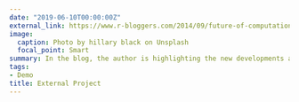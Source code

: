 ```yaml
---
date: "2019-06-10T00:00:00Z"
external_link: https://www.r-bloggers.com/2014/09/future-of-computational-statistics/
image:
  caption: Photo by hillary black on Unsplash
  focal_point: Smart
summary: In the blog, the author is highlighting the new developments as years evolve. It seems to me that MCMC is attracting more attention nowadays than in the past decade, both because of methodological advances linked with better theoretical tools, as for instance in the handling of stochastic processes, and because of new forays in accelerated computing via parallel and cloud computing, 
tags:
- Demo
title: External Project
---
```

